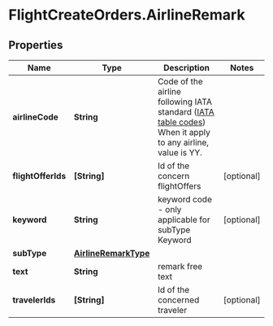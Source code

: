 # FlightCreateOrders.AirlineRemark

## Properties

Name | Type | Description | Notes
------------ | ------------- | ------------- | -------------
**airlineCode** | **String** | Code of the airline following IATA standard ([IATA table codes](http://www.iata.org/publications/Pages/code-search.aspx))  When it apply to any airline, value is YY.  | 
**flightOfferIds** | **[String]** | Id of the concern flightOffers | [optional] 
**keyword** | **String** | keyword code - only applicable for subType Keyword | [optional] 
**subType** | [**AirlineRemarkType**](AirlineRemarkType.md) |  | 
**text** | **String** | remark free text | 
**travelerIds** | **[String]** | Id of the concerned traveler | [optional] 


